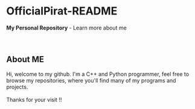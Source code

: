 # OfficialPirat-README
**My Personal Repository** - Learn more about me
<br/><br/><br/>
## About ME
Hi, welcome to my github. I'm a C++ and Python programmer, feel free to browse my repositories, where you'll find many of my programs and projects.
<br/><br/>
Thanks for your visit !!
